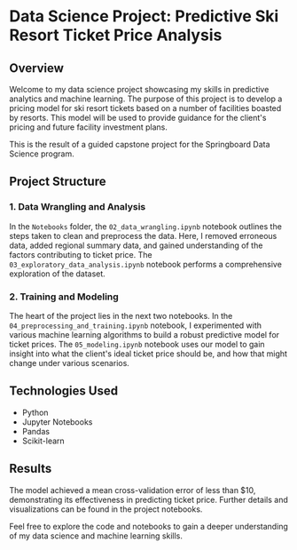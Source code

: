 # Data Science Project: Predictive Ski Resort Ticket Price Analysis

## Overview

Welcome to my data science project showcasing my skills in predictive analytics and machine learning. The purpose of this project is to develop a pricing model for ski resort tickets based on a number of facilities boasted by resorts. This model will be used to provide guidance for the client's pricing and future facility investment plans.

This is the result of a guided capstone project for the Springboard Data Science program.

## Project Structure

### 1. Data Wrangling and Analysis

In the `Notebooks` folder, the `02_data_wrangling.ipynb` notebook outlines the steps taken to clean and preprocess the data. Here, I removed erroneous data, added regional summary data, and gained understanding of the factors contributing to ticket price. The `03_exploratory_data_analysis.ipynb` notebook performs a comprehensive exploration of the dataset.

### 2. Training and Modeling

The heart of the project lies in the next two notebooks. In the `04_preprocessing_and_training.ipynb` notebook, I experimented with various machine learning algorithms to build a robust predictive model for ticket prices. The `05_modeling.ipynb` notebook uses our model to gain insight into what the client's ideal ticket price should be, and how that might change under various scenarios.

## Technologies Used

- Python
- Jupyter Notebooks
- Pandas
- Scikit-learn

## Results

The model achieved a mean cross-validation error of less than $10, demonstrating its effectiveness in predicting ticket price. Further details and visualizations can be found in the project notebooks.

Feel free to explore the code and notebooks to gain a deeper understanding of my data science and machine learning skills.
